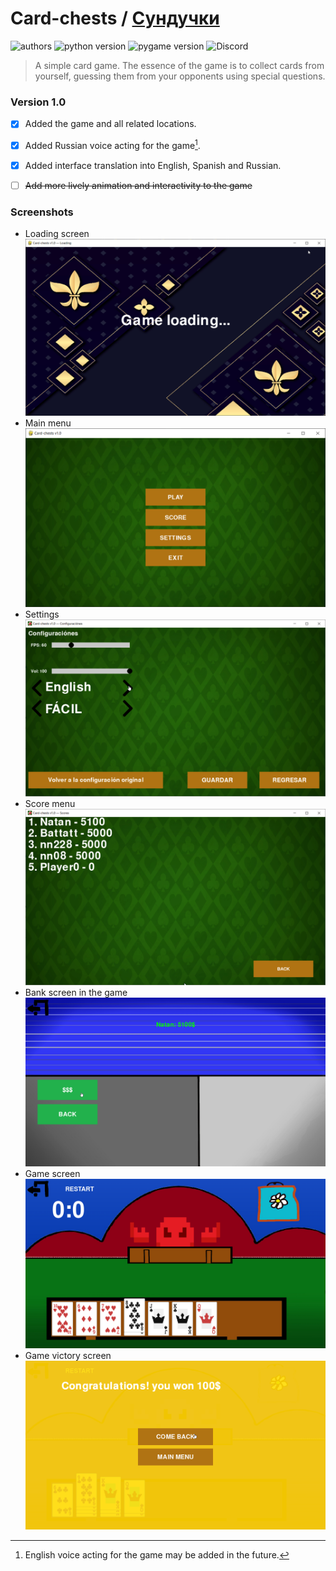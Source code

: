 # Card-chests / [Сундучки](https://ru.wikipedia.org/wiki/%D0%A1%D1%83%D0%BD%D0%B4%D1%83%D1%87%D0%BA%D0%B8)

![authors](https://img.shields.io/badge/logo-battatt%2C%20Natan7217-rgb(235%2C%2026%2C%2026)?logo=accenture&label=authors)
![python version](https://img.shields.io/badge/logo-3.10+-blue?logo=python&logoColor=yellow&label=python&link=https://www.python.org/downloads)
![pygame version](https://img.shields.io/badge/logo-2.5.2+-rgb(250,150,80)?label=pygame&link=https://www.pygame.org/)
![Discord](https://img.shields.io/badge/logo-%40natandev-rgb(236,%20255,%2041)?logo=discord&label=DM%20me&link=https://discord.com/users/766717680761045033)

> A simple card game. The essence of the game is to collect cards from yourself, guessing them from your opponents using special questions.


### Version 1.0
- [x] Added the game and all related locations.
- [x] Added Russian voice acting for the game[^1].
- [x] Added interface translation into English, Spanish and Russian.
- [ ] ~~Add more lively animation and interactivity to the game~~


### Screenshots
- Loading screen
![Loading screen](/images/screenshots/loading_screen.png)
- Main menu
![Main menu](/images/screenshots/main_menu.png)
- Settings
![Settings screen](/images/screenshots/settings.png)
- Score menu
![Score screen](/images/screenshots/score_menu.png)
- Bank screen in the game
![Bank screen](/images/screenshots/bank_screen.png)
- Game screen
![Game screen](/images/screenshots/game_screen.png)
- Game victory screen
![Win screen](/images/screenshots/win_screen.png)


[^1]: English voice acting for the game may be added in the future.
